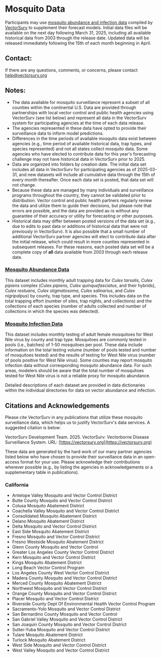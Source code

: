 # Mosquito Data

Participants may use [mosquito abundance and infection data](https://github.com/vectorsurv/ca-wnv-forecasting-challenge) compiled by [VectorSurv](https://vectorsurv.org/) to supplement their forecast models. Initial data files will be available on the next day following March 31, 2025, including all available historical data from 2003 through the release date. Updated data will be released immediately following the 15th of each month beginning in April.

## Contact:

If there are any questions, comments, or concerns, please contact help@vectorsurv.org

## Notes:

- The data available for mosquito surveillance represent a subset of all counties within the continental U.S. Data are provided through partnerships with local vector control and public health agencies using VectorSurv (see list below) and represent all data in the VectorSurv system for participating agencies at the time of each data release.
- The agencies represented in these data have opted to provide their surveillance data to inform model predictions.
- Differences in the time periods of available mosquito data exist between agencies (e.g., time period of available historical data, trap types, and species represented) and not all states collect mosquito data. Some agencies who have elected to contribute data for this year's forecasting challenge may not have historical data in VectorSurv prior to 2025.
- Data are organized into folders by creation date. The initial data set includes all data in VectorSurv for participating agencies as of 2025-03-31, and new datasets will include all cumulative data through the 15th of every month thereafter. Once each data set is posted, that data set will not change.
- Because these data are managed by many individuals and surveillance programs throughout the country, they cannot be validated prior to distribution. Vector control and public health partners regularly review the data and utilize them to guide their decisions, but please note that errors are possible, and the data are provided as-is without any guarantee of their accuracy or utility for forecasting or other purposes.
- Historical data may differ between posted versions of the data set (e.g., due to edits to past data or additions of historical data that were not previously in VectorSurv). It is also possible that a small number of additional VectorSurv partner agencies will elect to contribute data after the initial release, which could result in more counties represented in subsequent releases. For these reasons, each posted data set will be a complete copy of **all** data available from 2003 through each release date.

### [Mosquito Abundance Data](https://github.com/vectorsurv/ca-wnv-forecasting-challenge/tree/main/abundance)

This dataset includes monthly adult trapping data for _Culex tarsalis_, _Culex pipiens_ complex (_Culex pipiens_, _Culex quinquefasciatus_, and their hybrids), _Culex restuans_, _Culex stigmatosoma_, _Culex salinarius_, and _Culex nigripalpus_) by county, trap type, and species. This includes data on the total trapping effort (number of sites, trap nights, and collections) and the collections of each species (number of adults collected and number of collections in which the species was detected).

### [Mosquito Infection Data](https://github.com/vectorsurv/ca-wnv-forecasting-challenge/tree/main/infection)

This dataset includes monthly testing of adult female mosquitoes for West Nile virus by county and trap type. Mosquitoes are commonly tested in pools (i.e., batches) of 1-50 mosquitoes per pool. These data include information on the total testing volume (number of pools tested and number of mosquitoes tested) and the results of testing for West Nile virus (number of pools positive for West Nile virus). Some counties may report mosquito infection data without corresponding mosquito abundance data. For such areas, modelers should be aware that the total number of mosquitoes tested for West Nile virus is not a reliable proxy for mosquito abundance.

Detailed descriptions of each dataset are provided in data dictionaries within the individual directories for data on vector abundance and infection.

## Citations and Acknowledgements

Please cite VectorSurv in any publications that utilize these mosquito surveillance data, which helps us to justify VectorSurv's data services. A suggested citation is below:

VectorSurv Development Team. 2025. VectorSurv: Vectorborne Disease Surveillance System. URL: [https://vectorsurv.org](https://vectorsurv.org)

These data are generated by the hard work of our many partner agencies listed below who have chosen to provide their surveillance data in an open-access format for your use. Please acknowledge their contributions wherever possible (e.g., by listing the agencies in acknowledgements or a supplementary table in publications).

### California

- Antelope Valley Mosquito and Vector Control District
- Butte County Mosquito and Vector Control District
- Colusa Mosquito Abatement District
- Coachella Valley Mosquito and Vector Control District
- Consolidated Mosquito Abatement District
- Delano Mosquito Abatement District
- Delta Mosquito and Vector Control District
- East Side Mosquito Abatement District
- Fresno Mosquito and Vector Control District
- Fresno Westside Mosquito Abatement District
- Glenn County Mosquito and Vector Control
- Greater Los Angeles County Vector Control District
- Kern Mosquito and Vector Control District
- Kings Mosquito Abatement District
- Long Beach Vector Control Program
- Los Angeles County West Vector Control District
- Madera County Mosquito and Vector Control District
- Merced County Mosquito Abatement District
- Northwest Mosquito and Vector Control District
- Orange County Mosquito and Vector Control District
- Placer Mosquito and Vector Control District
- Riverside County Dept Of Environmental Health Vector Control Program
- Sacramento-Yolo Mosquito and Vector Control District
- San Bernardino County Mosquito and Vector Control
- San Gabriel Valley Mosquito and Vector Control District
- San Joaquin County Mosquito and Vector Control District
- Sutter-Yuba Mosquito and Vector Control District
- Tulare Mosquito Abatement District
- Turlock Mosquito Abatement District
- West Side Mosquito and Vector Control District
- West Valley Mosquito and Vector Control District
